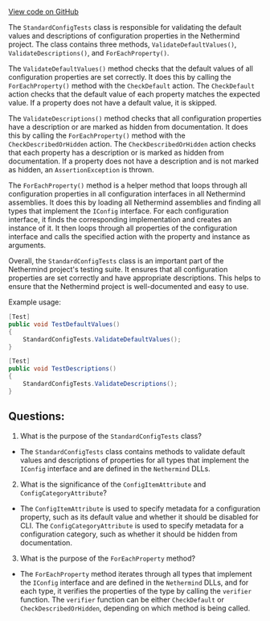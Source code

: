 [View code on GitHub](https://github.com/NethermindEth/nethermind/src/Nethermind/Nethermind.Config.Test/StandardConfigTests.cs)

The `StandardConfigTests` class is responsible for validating the default values and descriptions of configuration properties in the Nethermind project. The class contains three methods, `ValidateDefaultValues()`, `ValidateDescriptions()`, and `ForEachProperty()`. 

The `ValidateDefaultValues()` method checks that the default values of all configuration properties are set correctly. It does this by calling the `ForEachProperty()` method with the `CheckDefault` action. The `CheckDefault` action checks that the default value of each property matches the expected value. If a property does not have a default value, it is skipped.

The `ValidateDescriptions()` method checks that all configuration properties have a description or are marked as hidden from documentation. It does this by calling the `ForEachProperty()` method with the `CheckDescribedOrHidden` action. The `CheckDescribedOrHidden` action checks that each property has a description or is marked as hidden from documentation. If a property does not have a description and is not marked as hidden, an `AssertionException` is thrown.

The `ForEachProperty()` method is a helper method that loops through all configuration properties in all configuration interfaces in all Nethermind assemblies. It does this by loading all Nethermind assemblies and finding all types that implement the `IConfig` interface. For each configuration interface, it finds the corresponding implementation and creates an instance of it. It then loops through all properties of the configuration interface and calls the specified action with the property and instance as arguments. 

Overall, the `StandardConfigTests` class is an important part of the Nethermind project's testing suite. It ensures that all configuration properties are set correctly and have appropriate descriptions. This helps to ensure that the Nethermind project is well-documented and easy to use. 

Example usage:

```csharp
[Test]
public void TestDefaultValues()
{
    StandardConfigTests.ValidateDefaultValues();
}

[Test]
public void TestDescriptions()
{
    StandardConfigTests.ValidateDescriptions();
}
```
## Questions: 
 1. What is the purpose of the `StandardConfigTests` class?
- The `StandardConfigTests` class contains methods to validate default values and descriptions of properties for all types that implement the `IConfig` interface and are defined in the `Nethermind` DLLs.

2. What is the significance of the `ConfigItemAttribute` and `ConfigCategoryAttribute`?
- The `ConfigItemAttribute` is used to specify metadata for a configuration property, such as its default value and whether it should be disabled for CLI. The `ConfigCategoryAttribute` is used to specify metadata for a configuration category, such as whether it should be hidden from documentation.
 
3. What is the purpose of the `ForEachProperty` method?
- The `ForEachProperty` method iterates through all types that implement the `IConfig` interface and are defined in the `Nethermind` DLLs, and for each type, it verifies the properties of the type by calling the `verifier` function. The `verifier` function can be either `CheckDefault` or `CheckDescribedOrHidden`, depending on which method is being called.